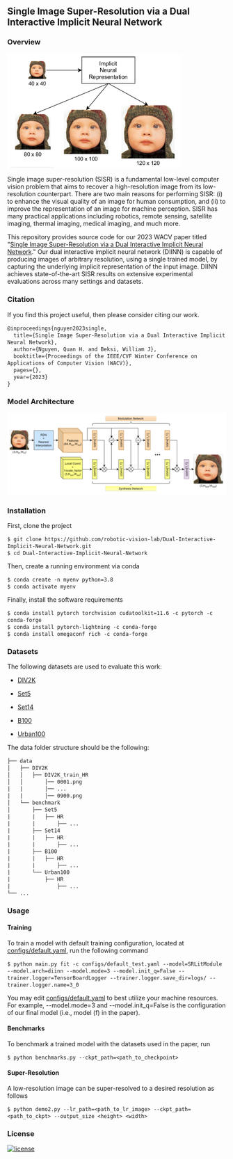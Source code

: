 ## Single Image Super-Resolution via a Dual Interactive Implicit Neural Network

### Overview
<img src="images/overview.png" alt="overview" width="400"/>

Single image super-resolution (SISR) is a fundamental low-level computer vision
problem that aims to recover a high-resolution image from its low-resolution
counterpart. There are two main reasons for performing SISR: (i) to enhance the
visual quality of an image for human consumption, and (ii) to improve the
representation of an image for machine perception. SISR has many practical
applications including robotics, remote sensing, satellite imaging, thermal
imaging, medical imaging, and much more.

This repository provides source code for our 2023 WACV paper titled "[Single
Image Super-Resolution via a Dual Interactive Implicit Neural Network]()." Our
dual interactive implicit neural network (DIINN) is capable of producing images
of arbitrary resolution, using a single trained model, by capturing the
underlying implicit representation of the input image. DIINN achieves
state-of-the-art SISR results on extensive experimental evaluations across many
settings and datasets. 

### Citation
If you find this project useful, then please consider citing our work.

```bibitex
@inproceedings{nguyen2023single,
  title={Single Image Super-Resolution via a Dual Interactive Implicit Neural Network},
  author={Nguyen, Quan H. and Beksi, William J},
  booktitle={Proceedings of the IEEE/CVF Winter Conference on Applications of Computer Vision (WACV)},
  pages={},
  year={2023}
}
```

### Model Architecture
<img src="images/model_architecture.png" alt="model_architecture" width="800"/>

### Installation 
First, clone the project

    $ git clone https://github.com/robotic-vision-lab/Dual-Interactive-Implicit-Neural-Network.git
    $ cd Dual-Interactive-Implicit-Neural-Network

Then, create a running environment via conda

    $ conda create -n myenv python=3.8
    $ conda activate myenv

Finally, install the software requirements

    $ conda install pytorch torchvision cudatoolkit=11.6 -c pytorch -c conda-forge
    $ conda install pytorch-lightning -c conda-forge
    $ conda install omegaconf rich -c conda-forge

### Datasets 
The following datasets are used to evaluate this work:

* [DIV2K](https://data.vision.ee.ethz.ch/cvl/DIV2K/)

* [Set5](http://people.rennes.inria.fr/Aline.Roumy/results/SR_BMVC12.html)

* [Set14](https://sites.google.com/site/romanzeyde/research-interests)

* [B100](https://www2.eecs.berkeley.edu/Research/Projects/CS/vision/bsds/)

* [Urban100](https://github.com/jbhuang0604/SelfExSR)

The data folder structure should be the following:

```
├── data
│   ├── DIV2K
│   │   ├── DIV2K_train_HR
│   │       │── 0001.png
|   |       │── ...
|   |       │── 0900.png
│   └── benchmark
│       ├── Set5
|       |   ├── HR
|       |       ├── ...
|       ├── Set14
|       |   ├── HR
|       |       ├── ...
|       ├── B100
|       |   ├── HR
|       |       ├── ...
|       └── Urban100
|           ├── HR
|               ├── ...
└── ...
```
### Usage

#### Training
To train a model with default training configuration, located at
[configs/default.yaml](configs/default.yaml), run the following command 

    $ python main.py fit -c configs/default_test.yaml --model=SRLitModule --model.arch=diinn --model.mode=3 --model.init_q=False --trainer.logger=TensorBoardLogger --trainer.logger.save_dir=logs/ --trainer.logger.name=3_0

You may edit [configs/default.yaml](configs/default.yaml) to best utilize your
machine resources. For example, --model.mode=3 and --model.init_q=False is the
configuration of our final model (i.e., model (f) in the paper).

#### Benchmarks

To benchmark a trained model with the datasets used in the paper, run

    $ python benchmarks.py --ckpt_path=<path_to_checkpoint>

#### Super-Resolution

A low-resolution image can be super-resolved to a desired resolution as follows

    $ python demo2.py --lr_path=<path_to_lr_image> --ckpt_path=<path_to_ckpt> --output_size <height> <width>

### License

[![license](https://img.shields.io/badge/license-Apache%202-blue)](https://github.com/robotic-vision-lab/Dual-Interactive-Implicit-Neural-Network/blob/main/LICENSE)
